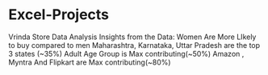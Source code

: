 # Excel-Projects
Vrinda Store Data Analysis
Insights  from the Data:
Women Are More LIkely to buy compared to men
Maharashtra, Karnataka, Uttar Pradesh are the top 3 states (~35%)
Adult Age Group is Max contributing(~50%)
Amazon , Myntra And Flipkart are Max contributing(~80%)
